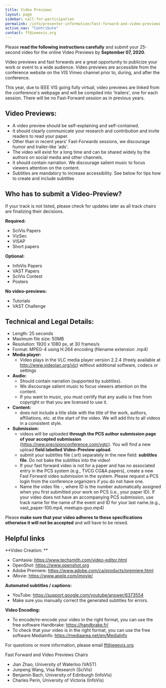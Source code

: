 ```yaml
---
title: Video Previews
layout: page
sidebar: call-for-participation
permalink: /info/presenter-information/fast-forward-and-video-previews
active_nav: "Contribute"
contact: ff@ieeevis.org
---
```


Please **read the following instructions carefully** and submit your
25-second video for the online Video Previews by **September 07, 2020**.

Video previews and fast forwards are a great opportunity to publicize
your work or event to a wide audience. Video previews are accessible
from the conference website on the VIS Vimeo channel prior to, during,
and after the conference. 


This year, due to IEEE VIS going fully virtual, video previews are linked 
from the conference's webpage and will be compiled into 'trailers', one for
each session. There will be no Fast-Forward session as in previous years. 


<!--
At least one author for each accepted
submission is required to present a 25-second preview of their work
during a Fast Forward (FF) session held at the conference. The same
25-second video supports both purposes: it will be archivally
available as a standalone video with audio track, and it will also be
played during the FF session **without** the audio track while the
author speaks. Voiceover narration in the audio track is strongly
recommended to make the archival video most useful, but is not
mandatory.
-->

<!--
<style>
td.videopreview {
background-color: #fde5cc;
}
td.fastforward {
background-color: #d9ead2;
}
td.left {
font-weight: bold;
vertical-align: top;
}
</style>

<table>
<thead align="center"><td></td><td class="videopreview"><b>Video Preview</b></td><td class="fastforward"><b>Fast Forward</b></td></thead>
<tbody>
<tr><td class="left">What</td><td class="videopreview">The video preview will be hosted at a video platform (Vimeo) and should advertise your work in a way that motivates viewers to read the paper. It will exist for a long time.</td>
  
<td class="fastforward">The fast forward video is the video preview <b>without any audio track</b>. The visuals should support your on-stage oral advertisement to join your conference presentation.</td></tr>
<tr><td class="left">Format</td><td colspan="2">
<b>Length:</b> 25 seconds - DO NOT include a title slide<br>
<b>Maximum file size:</b> 50MB<br>
<b>Resolution:</b> 1280 x 720 px, at 24 to 30 frames/s<br>
<b>Format:</b> MPEG-4 using H.264 encoding<br>
<b>Testing:</b> Your video should play in VLC media player version 2.2.4<br>
** More details below
</td></tr>
<tr><td class="left">Audio</td><td class="videopreview">Narration and free-to-use music<br>
** More details below</td><td class="fastforward">None</td></tr>
<tr><td rowspan="2" class="left">Who</td><td colspan="2">Papers (VAST, InfoVis, SciVis, Short Papers, TVCG, CG&amp;A, VISAP)<br>Panels<br>
** Please submit only one video that can be used with audio as VP and without audio as FF</td></tr>
<tr><td class="videopreview">Posters (all)</td><td class="fastforward">Posters (only best and honorable mention posters)<br>SciVis contest<br>VISAP art event<br>Supporters<br></td></tr>
</tbody>
</table>
-->

## Video Previews: 

- A video preview should be self-explaining and self-contained. 
- It should clearly communicate your research and contribution and invite readers to read your paper.
- Other than in recent years' Fast-Forwards sessions, we discourage humor and trailer-like 'ads'. 
- The video will exist for a long time and can be shared widely by the authors on social media and other channels. 
- It should contain narration. We discourage salient music to focus viewers attention on the content.
- Subtitles are mandatory to increase accessibility. See below for tips how to create and include subtitles

## Who has to submit a Video-Preview? 
If your track is not listed, please check for updates later as all track chairs are finalizing their decisions.

**Required:**
- SciVis Papers
- VizSec
- VISAP
- Short papers

**Optional:**
- InfoVis Papers
- VAST Papers
- SciVis Contest
- Posters

**No video-previews:**
- Tutorials
- VAST Challenge


## Technical and Legal Details: 

- Length: 25 seconds
- Maximum file size: 50MB
- Resolution: 1920 x 1080 px, at 30 frames/s
- Format: MPEG-4 using H.264 encoding (filename extension .mp4)
- **Media player:**
  - Video plays in the VLC media player version 2.2.4 (freely available at http://www.videolan.org/vlc) without additional software, codecs or settings
- **Audio:**
  - Should contain narration (supported by subtitles). 
  - We discourage salient music to focus viewers attention on the content.
  - If you want to music, you must certify that any audio is free from copyright or that you are licensed to use it.
- **Content:** 
  - does not include a title slide with the title of the work, authors, affiliations, etc. at the start of the video. We will add this to all videos in a consistent style.
- **Submission:**
  - videos will be uploaded **through the PCS author submission page of your accepted submission** (https://new.precisionconference.com/vgtc). You will find a new upload **field labelled Video-Preview upload**.  
  - submit your subtitles file (.srt) separately in the new field: **subtitles file**. Do not bake the subtitles into the video!
  - If your fast forward video is not for a paper and has no associated entry in the PCS system (e.g., TVCG CG&A papers), create a new Fast Forward video submission in the system. Please request a PCS login from the conference organizers if you do not have one.  
  - Name the video file <track name>-<ID>, where ID is the number automatically assigned when you first submitted your work on PCS (i.e., your paper ID). If your video does not have an accompanying PCS submission, use track name for the name of the event and ID for your last name.(e.g., vast_paper-100.mp4, meetups-guo.mp4)

Please **make sure that your video adheres to these specifications otherwise it will not be accepted** and will have to be reised.

## Helpful links

**Video Creation: **
- Camtasia: https://www.techsmith.com/video-editor.html
- OpenShot: https://www.openshot.org 
- Adobe Premiere:  https://www.adobe.com/ca/products/premiere.html	
- iMovie: https://www.apple.com/imovie/

**Automated subtitles / captions:**
- YouTube: https://support.google.com/youtube/answer/6373554 
- Make sure you manually correct the generated subtitles for errors. 

**Video Encoding:** 
- To encode/re-encode your video in the right format, you can use the free software Handbrake: https://handbrake.fr/ 
- To check that your video is in the right format, you can use the free software MediaInfo: https://mediaarea.net/en/MediaInfo


For questions or more information, please email ff@ieeevis.org.


Fast Forward and Video Previews Chairs

- Jian Zhao, University of Waterloo (VAST)
- Junpeng Wang, Visa Research (SciVis)
- Benjamin Bach, University of Edinburgh (InfoVis)
- Charles Perin, University of Victoria (InfoVis)


